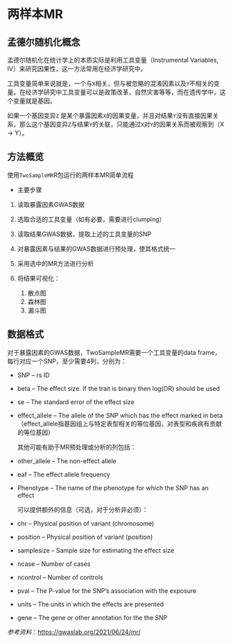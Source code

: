 # 两样本MR
## 孟德尔随机化概念
孟德尔随机化在统计学上的本质实际是利用工具变量（Instrumental Variables, IV）来研究因果性，这一方法常用在经济学研究中。

工具变量简单来说就是，一个与`X`相关，但与被忽略的混淆因素以及`Y`不相关的变量。在经济学研究中工具变量可以是政策改革，自然灾害等等，而在遗传学中，这个变量就是基因。

如果一个基因变异`Z` 是某个暴露因素`X`的因果变量，并且对结果`Y`没有直接因果关系，那么这个基因变异`Z`与结果`Y`的关联，只能通过`X`对`Y`的因果关系而被观察到（X -> Y）。

## 方法概览
使用`TwoSampleMR`R包运行的两样本MR简单流程    

+ 主要步骤
1. 读取暴露因素GWAS数据

2. 选取合适的工具变量（如有必要，需要进行clumping）

3. 读取结果GWAS数据，提取上述的工具变量的SNP

4. 对暴露因素与结果的GWAS数据进行预处理，使其格式统一

5. 采用选中的MR方法进行分析

6. 将结果可视化：  
   1. 散点图  
   2. 森林图  
   3. 漏斗图  

## 数据格式
对于暴露因素的GWAS数据，TwoSampleMR需要一个工具变量的data frame，每行对应一个SNP，至少需要4列，分别为：  
+ SNP – rs ID  
+ beta – The effect size. If the trait is binary then log(OR) should be used  
+ se – The standard error of the effect size  
+ effect_allele – The allele of the SNP which has the effect marked in beta（effect_allele指基因组上与特定表型相关的等位基因，对表型和疾病有贡献的等位基因）  


  其他可能有助于MR预处理或分析的列包括：  
+ other_allele – The non-effect allele
+ eaf – The effect allele frequency
+ Phenotype – The name of the phenotype for which the SNP has an effect  


  可以提供额外的信息（可选，对于分析非必须）：  
+ chr – Physical position of variant (chromosome)
+ position – Physical position of variant (position)
+ samplesize – Sample size for estimating the effect size
+ ncase – Number of cases
+ ncontrol – Number of controls
+ pval – The P-value for the SNP’s association with the exposure
+ units – The units in which the effects are presented
+ gene – The gene or other annotation for the the SNP  

*参考资料*：https://gwaslab.org/2021/06/24/mr/
